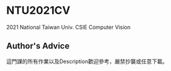 # NTU2021CV
2021 National Taiwan Univ. CSIE Computer Vision

## Author's Advice
這門課的所有作業以及Description歡迎參考，嚴禁抄襲或任意下載。
